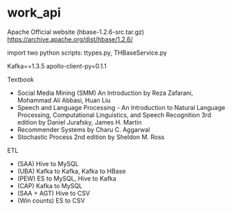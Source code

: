 # work_api


Apache Official website (hbase-1.2.6-src.tar.gz)
https://archive.apache.org/dist/hbase/1.2.6/

import two python scripts: ttypes.py, THBaseService.py

Kafka==1.3.5
apollo-client-py=0.1.1


Textbook
* Social Media Mining (SMM) An Introduction by Reza Zafarani, Mohammad Ali Abbasi, Huan Liu
* Speech and Language Processing - An Introduction to Natural Language Processing, Computational Linguistics, and Speech Recognition 3rd edition by Daniel Jurafsky, James H. Martin 
* Recommender Systems by Charu C. Aggarwal
* Stochastic Process 2nd edition by Sheldon M. Ross

ETL
* (SAA) Hive to MySQL
* (UBA) Kafka to Kafka, Kafka to HBase
* (PEW) ES to MySQL, Hive to Kafka
* (CAP) Kafka to MySQL
* (SAA + AGT) Hive to CSV
* (Win counts) ES to CSV
